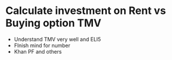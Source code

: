 # Calculate investment on Rent vs Buying option TMV
* Understand TMV very well and ELI5
* FInish mind for number
* Khan PF and others
